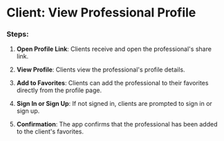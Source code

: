 # Client: View Professional Profile

### Steps:

1. **Open Profile Link**: Clients receive and open the professional's share link.

2. **View Profile**: Clients view the professional's profile details.

3. **Add to Favorites**: Clients can add the professional to their favorites directly from the profile page.

4. **Sign In or Sign Up**: If not signed in, clients are prompted to sign in or sign up.

5. **Confirmation**: The app confirms that the professional has been added to the client's favorites.